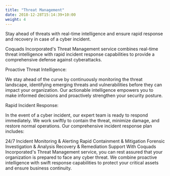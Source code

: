 ```yaml
---
title: "Threat Management"
date: 2018-12-28T15:14:39+10:00
weight: 4
---
```


Stay ahead of threats with real-time intelligence and ensure rapid response and recovery in case of a cyber incident.

Coquads Incorporated's Threat Management service combines real-time threat intelligence with rapid incident response capabilities to provide a comprehensive defense against cyberattacks.

Proactive Threat Intelligence:

We stay ahead of the curve by continuously monitoring the threat landscape, identifying emerging threats and vulnerabilities before they can impact your organization. Our actionable intelligence empowers you to make informed decisions and proactively strengthen your security posture.

Rapid Incident Response:

In the event of a cyber incident, our expert team is ready to respond immediately. We work swiftly to contain the threat, minimize damage, and restore normal operations. Our comprehensive incident response plan includes:

24/7 Incident Monitoring & Alerting
Rapid Containment & Mitigation
Forensic Investigation & Analysis
Recovery & Remediation Support
With Coquads Incorporated's Threat Management service, you can rest assured that your organization is prepared to face any cyber threat. We combine proactive intelligence with swift response capabilities to protect your critical assets and ensure business continuity.